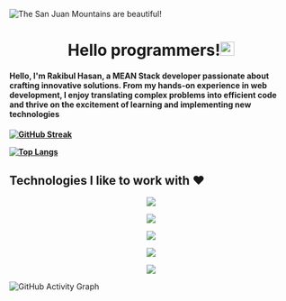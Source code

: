 ![The San Juan Mountains are beautiful!](https://github.com/0rakib0/furnitouch/blob/main/Github-COver.png "San Juan Mountains")


<h1 align="center">Hello programmers!<img src="https://media.giphy.com/media/hvRJCLFzcasrR4ia7z/giphy.gif" width="25px"> </h1>
<p >



 

<h4>Hello, I'm Rakibul Hasan, a MEAN Stack developer passionate about crafting innovative solutions. From my hands-on experience in web development, I enjoy translating complex problems into efficient code and thrive on the excitement of learning and implementing new technologies<h4>


[![GitHub Streak](https://github-readme-streak-stats.herokuapp.com?user=0rakib0&theme=radical&hide_border=true)](https://git.io/streak-stats)


[![Top Langs](https://github-readme-stats.vercel.app/api/top-langs/?username=0rakib0&theme=radical&layout=compact)](https://github.com/0rakib0)

  
<h2> Technologies I like to work with ❤️</h2>
 <p align="center">
  <a href="https://skillicons.dev">
    <img src="https://skillicons.dev/icons?i=react,jquery,nodejs,express,django,firebase" />
  </a>
</p>

<p align="center">
  <a href="https://skillicons.dev">
    <img src="https://skillicons.dev/icons?i=js,py,html" />
  </a>
</p>

<p align="center">
  <a href="https://skillicons.dev">
    <img src="https://skillicons.dev/icons?i=css,bootstrap,tailwind,materialui,figma,ps" />
  </a>
</p>
<p align="center">
  <a href="https://skillicons.dev">
    <img src="https://skillicons.dev/icons?i=mongodb,mysql" />
  </a>
</p>

<p align="center">
  <a href="https://skillicons.dev">
    <img src="https://skillicons.dev/icons?i=git,github,vscode,idea" />
  </a>
</p>
 
![GitHub Activity Graph](https://activity-graph.herokuapp.com/graph?username=0rakib0&bg_color=nord&color=708090&line=24292e&point=24292e&area=true&hide_border=true) 
 

  
<!--
**Rakib/Rakib** is a ✨ _special_ ✨ repository because its `README.md` (this file) appears on your GitHub profile.
Here are some ideas to get you started:
 🔭 I’m currently working on ...##Python & Django
- 🌱 I’m currently learning ...
- 👯 I’m looking to collaborate on ...
- 🤔 I’m looking for help with ...
- 💬 Ask me about ...
- 📫 How to reach me: ...
- 😄 Pronouns: ...
- ⚡ Fun fact: ...

